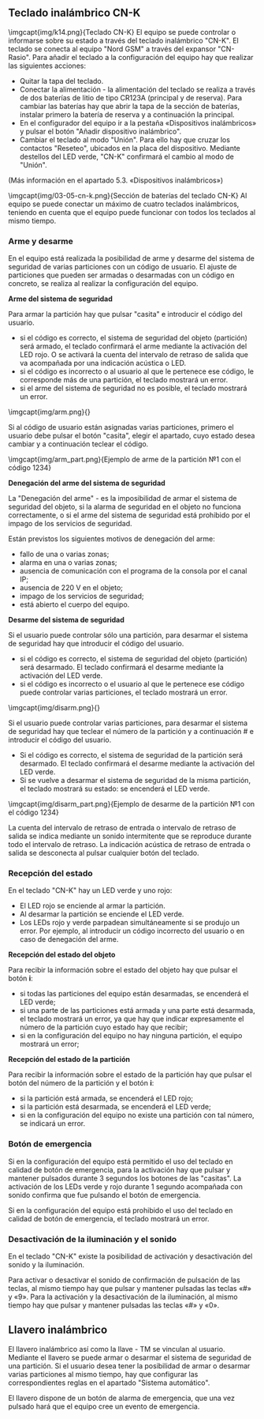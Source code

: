 ## Teclado inalámbrico CN-K

\imgcapt{img/k14.png}{Teclado CN-K}
El equipo se puede controlar o informarse sobre su estado a través del teclado inalámbrico "CN-K". El teclado se conecta al equipo "Nord GSM" a través del expansor "CN-Rasio". Para añadir el teclado a la configuración del equipo hay que realizar las siguientes acciones:

* Quitar la tapa del teclado.
* Conectar la alimentación - la alimentación del teclado se realiza a través de dos baterías de litio de tipo CR123A (principal y de reserva). Para cambiar las baterías hay que abrir la tapa de la sección de baterías, instalar primero la batería de reserva y a continuación la principal.
* En el configurador del equipo ir a la pestaña «Dispositivos inalámbricos» y pulsar el botón "Añadir dispositivo inalámbrico".
* Cambiar el teclado al modo "Unión". Para ello hay que cruzar los contactos "Reseteo", ubicados en la placa del dispositivo. Mediante destellos del LED verde, "CN-K" confirmará el cambio al modo de "Unión".

(Más información en el apartado 5.3. «Dispositivos inalámbricos»)


\imgcapt{img/03-05-cn-k.png}{Sección de baterías del teclado CN-K}
Al equipo se puede conectar un máximo de cuatro teclados inalámbricos, teniendo en cuenta que el equipo puede funcionar con todos los teclados al mismo tiempo.

### Arme y desarme

En el equipo está realizada la posibilidad de arme y desarme del sistema de seguridad de varias particiones con un código de usuario. El ajuste de particiones que pueden ser armadas o desarmadas con un código en concreto, se realiza al realizar la configuración del equipo.

**Arme del sistema de seguridad**

Para armar la partición hay que pulsar "casita" e introducir el código del usuario.

* si el código es correcto, el sistema de seguridad del objeto (partición) será armado, el teclado confirmará el arme mediante la activación del LED rojo. O se activará la cuenta del intervalo de retraso de salida que va acompañada por una indicación acústica o LED.
* si el código es incorrecto o al usuario al que le pertenece ese código, le corresponde más de una partición, el teclado mostrará un error.
* si el arme del sistema de seguridad no es posible, el teclado mostrará un error.

\imgcapt{img/arm.png}{}

Si al código de usuario están asignadas varias particiones, primero el usuario debe pulsar el botón "casita", elegir el apartado, cuyo estado desea cambiar y a continuación teclear el código.

\imgcapt{img/arm_part.png}{Ejemplo de arme de la partición №1 con el código 1234}

**Denegación del arme del sistema de seguridad**

La "Denegación del arme" - es la imposibilidad de armar el sistema de seguridad del objeto, si la alarma de seguridad en el objeto no funciona correctamente, o si el arme del sistema de seguridad está prohibido por el impago de los servicios de seguridad.

Están previstos los siguientes motivos de denegación del arme:

* fallo de una o varias zonas;
* alarma en una o varias zonas;
* ausencia de comunicación con el programa de la consola por el canal IP;
* ausencia de 220 V en el objeto;
* impago de los servicios de seguridad;
* está abierto el cuerpo del equipo.


**Desarme del sistema de seguridad**

Si el usuario puede controlar sólo una partición, para desarmar el sistema de seguridad hay que introducir el código del usuario.


* si el código es correcto, el sistema de seguridad del objeto (partición) será desarmado. El teclado confirmará el desarme mediante la activación del LED verde.
* si el código es incorrecto o el usuario al que le pertenece ese código puede controlar varias particiones, el teclado mostrará un error.


\imgcapt{img/disarm.png}{}

Si el usuario puede controlar varias particiones, para desarmar el sistema de seguridad hay que teclear el número de la partición y a continuación # e introducir el código del usuario.

* Si el código es correcto, el sistema de seguridad de la partición será desarmado. El teclado confirmará el desarme mediante la activación del LED verde.
* Si se vuelve a desarmar el sistema de seguridad de la misma partición, el teclado mostrará su estado: se encenderá el LED verde.


\imgcapt{img/disarm_part.png}{Ejemplo de desarme de la partición №1 con el código 1234}

La cuenta del intervalo de retraso de entrada o intervalo de retraso de salida se indica mediante un sonido intermitente que se reproduce durante todo el intervalo de retraso. La indicación acústica de retraso de entrada o salida se desconecta al pulsar cualquier botón del teclado.

### Recepción del estado

En el teclado "CN-K" hay un LED verde y uno rojo: 

* El LED rojo se enciende al armar la partición. 
* Al desarmar la partición se enciende el LED verde. 
* Los LEDs rojo y verde parpadean simultáneamente si se produjo un error. Por ejemplo, al introducir un código incorrecto del usuario o en caso de denegación del arme.

**Recepción del estado del objeto**

Para recibir la información sobre el estado del objeto hay que pulsar el botón **i**:

* si todas las particiones del equipo están desarmadas, se encenderá el LED verde;
* si una parte de las particiones está armada y una parte está desarmada, el teclado mostrará un error, ya que hay que indicar expresamente el número de la partición cuyo estado hay que recibir;
* si en la configuración del equipo no hay ninguna partición, el equipo mostrará un error;

**Recepción del estado de la partición**

Para recibir la información sobre el estado de la partición hay que pulsar el botón del número de la partición y el botón **i**:

* si la partición está armada, se encenderá el LED rojo;
* si la partición está desarmada, se encenderá el LED verde;
* si en la configuración del equipo no existe una partición con tal número, se indicará un error.


### Botón de emergencia

Si en la configuración del equipo está permitido el uso del teclado en calidad de botón de emergencia, para la activación hay que pulsar y mantener pulsados durante 3 segundos los botones de las "casitas". La activación de los LEDs verde y rojo durante 1 segundo acompañada con sonido confirma que fue pulsando el botón de emergencia.

Si en la configuración del equipo está prohibido el uso del teclado en calidad de botón de emergencia, el teclado mostrará un error.

### Desactivación de la iluminación y el sonido

En el teclado "CN-K" existe la posibilidad de activación y desactivación del sonido y la iluminación.

Para activar o desactivar el sonido de confirmación de pulsación de las teclas, al mismo tiempo hay que pulsar y mantener pulsadas las teclas «#» y «9». Para la activación y la desactivación de la iluminación, al mismo tiempo hay que pulsar y mantener pulsadas las teclas «#» y «0».

## Llavero inalámbrico

El llavero inalámbrico así como la llave - TM se vinculan al usuario. Mediante el llavero se puede armar o desarmar el sistema de seguridad de una partición. Si el usuario desea tener la posibilidad de armar o desarmar varias particiones al mismo tiempo, hay que configurar las correspondientes reglas en el apartado "Sistema automático".

El llavero dispone de un botón de alarma de emergencia, que una vez pulsado hará que el equipo cree un evento de emergencia.

